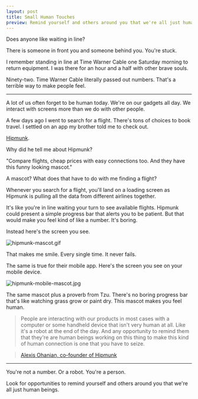 ```yaml
---
layout: post
title: Small Human Touches
preview: Remind yourself and others around you that we're all just human beings. 
---
```


Does anyone like waiting in line? 

There is someone in front you and someone behind you. You're stuck. 

I remember standing in line at Time Warner Cable one Saturday morning to return equipment. I was there for an hour and a half with other brave souls. 

Ninety-two. Time Warner Cable literally passed out numbers. That's a terrible way to make people feel. 

* * * 

A lot of us often forget to be human today. We're on our gadgets all day. We interact with screens more than we do with other people. 

A few days ago I went to search for a flight. There's tons of choices to book travel. I settled on an app my brother told me to check out. 

[Hipmunk](https://www.hipmunk.com/).

Why did he tell me about Hipmunk? 

"Compare flights, cheap prices with easy connections too. And they have this funny looking mascot." 

A mascot? What does that have to do with me finding a flight? 

Whenever you search for a flight, you'll land on a loading screen as Hipmunk is pulling all the data from different airlines together. 

It's like you're in line waiting your turn to see available flights. Hipmunk could present a simple progress bar that alerts you to be patient. But that would make you feel kind of like a number. It's boring.  

Instead here's the screen you see. 

![hipmunk-mascot.gif](https://draftin.com:443/images/21124?token=9Q_uElI5D8R9lW4Sd7qmltBSerG0d3o7isFYAquJbq7jIRMthuSJnLVsxezidxxZzt8kmgLwMOrz8G3gkJEPqAs) 

That makes me smile. Every single time. It never fails. 

The same is true for their mobile app. Here's the screen you see on your mobile device. 

![hipmunk-mobile-mascot.jpg](https://draftin.com:443/images/21126?token=f_IFLKylXo6ndrwY-Fryjz8F2Vt0I4BU5N3ZAqGbdYJ58pRWwAAVlRbj2D_nektIi-qAVV8Q6i3CVTGm3wNXt20) 

The same mascot plus a proverb from Tzu. There's no boring progress bar that's like watching grass grow or paint dry. This mascot makes you feel human. 

> People are interacting with our products in most cases with a computer or some handheld device that isn't very human at all. Like it's a robot at the end of the day. And any opportunity to remind them that they're are human beings working on this thing to make this kind of human connection is one that you have to seize. 

> [Alexis Ohanian, co-founder of Hipmunk](http://www.bloomberg.com/video/93287115-the-secret-to-tech-startup-mascots-a-great-product.html/)  

* * * 

You're not a number. Or a robot. You're a person.  

Look for opportunities to remind yourself and others around you that we're all just human beings. 


 


